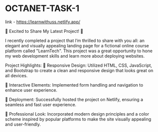 # OCTANET-TASK-1

link -  https://learnwithuss.netlify.app/

🚀 Excited to Share My Latest Project! 🚀

I recently completed a project that I’m thrilled to share with you all: an elegant and visually appealing landing page for a fictional online course platform called "LearnTech". This project was a great opportunity to hone my web development skills and learn more about deploying websites.

Project Highlights:
🔹 Responsive Design: Utilized HTML, CSS, JavaScript, and Bootstrap to create a clean and responsive design that looks great on all devices.

🔹 Interactive Elements: Implemented form handling and navigation to enhance user experience.

🔹 Deployment: Successfully hosted the project on Netlify, ensuring a seamless and fast user experience.

🔹 Professional Look: Incorporated modern design principles and a color scheme inspired by popular platforms to make the site visually appealing and user-friendly.
